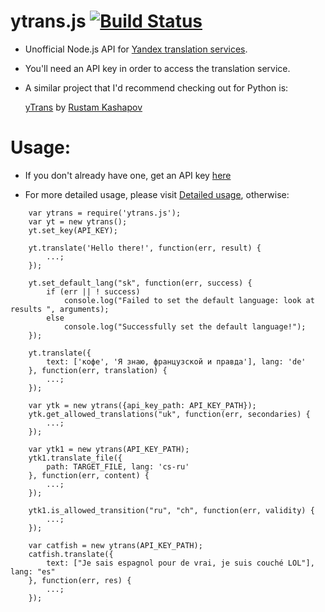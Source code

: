 
ytrans.js  [![Build Status](https://travis-ci.org/odeke-em/ytrans.js.svg)](https://travis-ci.org/odeke-em/ytrans.js)
=========

+ Unofficial Node.js API for [Yandex translation services](http://translate.yandex.com).

+ You'll need an API key in order to access the translation service.

* A similar project that I'd recommend checking out for Python is:

   [yTrans](https://github.com/rkashapov/yandex-translator) by [Rustam Kashapov](https://github.com/rkashapov)


Usage:
========

 + If you don't already have one, get an API key [here](http://api.yandex.com/key/form.xml?service=trnsl)

* For more detailed usage, please visit [Detailed usage](https://github.com/odeke-em/ytrans.js/blob/master/test/ytrans-test.js), otherwise:

```
    var ytrans = require('ytrans.js');
    var yt = new ytrans();
    yt.set_key(API_KEY);

    yt.translate('Hello there!', function(err, result) {
        ...;
    });
```

```
    yt.set_default_lang("sk", function(err, success) {
        if (err || ! success)
            console.log("Failed to set the default language: look at results ", arguments);
        else
            console.log("Successfully set the default language!");
    });
```

```  
    yt.translate({
        text: ['кофе', 'Я знаю, французской и правда'], lang: 'de'
    }, function(err, translation) {
        ...;
    });
```

```
    var ytk = new ytrans({api_key_path: API_KEY_PATH});
    ytk.get_allowed_translations("uk", function(err, secondaries) {
        ...;
    });
```

```
    var ytk1 = new ytrans(API_KEY_PATH);
    ytk1.translate_file({
        path: TARGET_FILE, lang: 'cs-ru'
    }, function(err, content) {
        ...;
    });

    ytk1.is_allowed_transition("ru", "ch", function(err, validity) {
        ...;
    });
```

```
    var catfish = new ytrans(API_KEY_PATH);
    catfish.translate({
        text: ["Je sais espagnol pour de vrai, je suis couché LOL"], lang: "es"
    }, function(err, res) {
        ...;
    });
```
